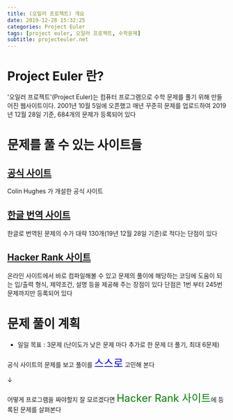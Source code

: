 ```yaml
---
title: (오일러 프로젝트) 개요
date: 2019-12-28 15:32:25
categories: Project Euler
tags: [project euler, 오일러 프로젝트, 수학문제]
subtitle: projecteuler.net
---
```


# Project Euler 란?
'오일러 프로젝트'(Project Euler)는 컴퓨터 프로그램으로 수학 문제를 풀기 위해 만들어진 웹사이트이다.
2001년 10월 5일에 오픈했고 매년 꾸준히 문제를 업로드하여 2019년 12월 28일 기준, 684개의 문제가 등록되어 있다
<br>

# 문제를 풀 수 있는 사이트들


## [공식 사이트](https://projecteuler.net/)

Colin Hughes 가 개설한 공식 사이트

## [한글 번역 사이트](http://euler.synap.co.kr/)

한글로 번역된 문제의 수가 대략 130개(19년 12월 28일 기준)로 적다는 단점이 있다

## [Hacker Rank 사이트](https://www.hackerrank.com/contests/projecteuler/challenges)

온라인 사이트에서 바로 컴파일해볼 수 있고 문제의 풀이에 해당하는 코딩에 도움이 되는 입/출력 형식, 제약조건, 설명 등을 제공해 주는 장점이 있다
단점은 1번 부터 245번 문제까지만 등록되어 있다
<br>

# 문제 풀이 계획

- 일일 목표 : 3문제
(난이도가 낮은 문제 마다 추가로 한 문제 더 풀기, 최대 6문제)

공식 사이트의 문제를 보고 풀이를 <span style="color:blue; font-size:24px">스스로</span> 고민해 본다

&darr;

어떻게 프로그램을 짜야할지 잘 모르겠다면 <span style="color:green; font-size:24px">Hacker Rank 사이트</span>에 등록된 문제를 살펴본다
